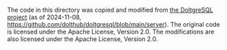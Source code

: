 The code in this directory was copied and modified from [the DoltgreSQL project](https://github.com/dolthub/doltgresql) (as of 2024-11-08, https://github.com/dolthub/doltgresql/blob/main/server). The original code is licensed under the Apache License, Version 2.0. The modifications are also licensed under the Apache License, Version 2.0.